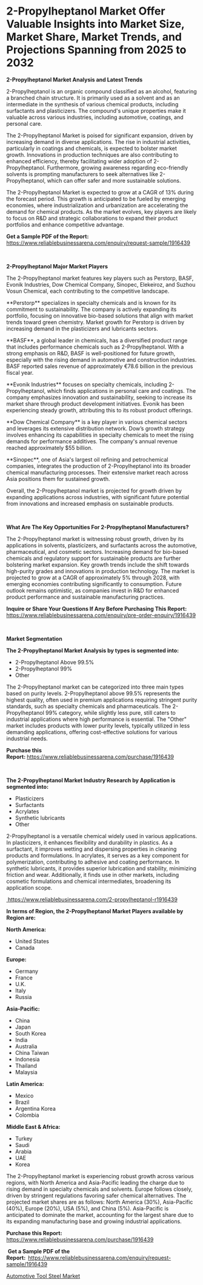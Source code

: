 <p><h1>2-Propylheptanol Market Offer Valuable Insights into Market Size, Market Share, Market Trends, and Projections Spanning from 2025 to 2032</h1></p><p><strong>2-Propylheptanol Market Analysis and Latest Trends</strong></p>
<p><p>2-Propylheptanol is an organic compound classified as an alcohol, featuring a branched chain structure. It is primarily used as a solvent and as an intermediate in the synthesis of various chemical products, including surfactants and plasticizers. The compound's unique properties make it valuable across various industries, including automotive, coatings, and personal care.</p><p>The 2-Propylheptanol Market is poised for significant expansion, driven by increasing demand in diverse applications. The rise in industrial activities, particularly in coatings and chemicals, is expected to bolster market growth. Innovations in production techniques are also contributing to enhanced efficiency, thereby facilitating wider adoption of 2-Propylheptanol. Furthermore, growing awareness regarding eco-friendly solvents is prompting manufacturers to seek alternatives like 2-Propylheptanol, which can offer safer and more sustainable solutions.</p><p>The 2-Propylheptanol Market is expected to grow at a CAGR of 13% during the forecast period. This growth is anticipated to be fueled by emerging economies, where industrialization and urbanization are accelerating the demand for chemical products. As the market evolves, key players are likely to focus on R&D and strategic collaborations to expand their product portfolios and enhance competitive advantage.</p></p>
<p><strong>Get a Sample PDF of the Report:&nbsp;</strong> <a href="https://www.reliablebusinessarena.com/enquiry/request-sample/1916439?utm_campaign=1420&utm_medium=2&utm_source=Github&utm_content=ia&utm_term=03042025&utm_id=2-propylheptanol">https://www.reliablebusinessarena.com/enquiry/request-sample/1916439</a></p>
<p>&nbsp;</p>
<p><strong>2-Propylheptanol Major Market Players</strong></p>
<p><p>The 2-Propylheptanol market features key players such as Perstorp, BASF, Evonik Industries, Dow Chemical Company, Sinopec, Elekeiroz, and Suzhou Vosun Chemical, each contributing to the competitive landscape.</p><p>**Perstorp** specializes in specialty chemicals and is known for its commitment to sustainability. The company is actively expanding its portfolio, focusing on innovative bio-based solutions that align with market trends toward green chemistry. Market growth for Perstorp is driven by increasing demand in the plasticizers and lubricants sectors.</p><p>**BASF**, a global leader in chemicals, has a diversified product range that includes performance chemicals such as 2-Propylheptanol. With a strong emphasis on R&D, BASF is well-positioned for future growth, especially with the rising demand in automotive and construction industries. BASF reported sales revenue of approximately €78.6 billion in the previous fiscal year.</p><p>**Evonik Industries** focuses on specialty chemicals, including 2-Propylheptanol, which finds applications in personal care and coatings. The company emphasizes innovation and sustainability, seeking to increase its market share through product development initiatives. Evonik has been experiencing steady growth, attributing this to its robust product offerings.</p><p>**Dow Chemical Company** is a key player in various chemical sectors and leverages its extensive distribution network. Dow’s growth strategy involves enhancing its capabilities in specialty chemicals to meet the rising demands for performance additives. The company's annual revenue reached approximately $55 billion.</p><p>**Sinopec**, one of Asia's largest oil refining and petrochemical companies, integrates the production of 2-Propylheptanol into its broader chemical manufacturing processes. Their extensive market reach across Asia positions them for sustained growth.</p><p>Overall, the 2-Propylheptanol market is projected for growth driven by expanding applications across industries, with significant future potential from innovations and increased emphasis on sustainable products.</p></p>
<p>&nbsp;</p>
<p><strong>What Are The Key Opportunities For 2-Propylheptanol Manufacturers?</strong></p>
<p><p>The 2-Propylheptanol market is witnessing robust growth, driven by its applications in solvents, plasticizers, and surfactants across the automotive, pharmaceutical, and cosmetic sectors. Increasing demand for bio-based chemicals and regulatory support for sustainable products are further bolstering market expansion. Key growth trends include the shift towards high-purity grades and innovations in production technology. The market is projected to grow at a CAGR of approximately 5% through 2028, with emerging economies contributing significantly to consumption. Future outlook remains optimistic, as companies invest in R&D for enhanced product performance and sustainable manufacturing practices.</p></p>
<p><strong>Inquire or Share Your Questions If Any Before Purchasing This Report:</strong> <a href="https://www.reliablebusinessarena.com/enquiry/pre-order-enquiry/1916439?utm_campaign=1420&utm_medium=2&utm_source=Github&utm_content=ia&utm_term=03042025&utm_id=2-propylheptanol">https://www.reliablebusinessarena.com/enquiry/pre-order-enquiry/1916439</a></p>
<p>&nbsp;</p>
<p><strong>Market Segmentation</strong></p>
<p><strong>The 2-Propylheptanol Market Analysis by types is segmented into:</strong></p>
<p><ul><li>2-Propylheptanol Above 99.5%</li><li>2-Propylheptanol 99%</li><li>Other</li></ul></p>
<p><p>The 2-Propylheptanol market can be categorized into three main types based on purity levels. 2-Propylheptanol above 99.5% represents the highest quality, often used in premium applications requiring stringent purity standards, such as specialty chemicals and pharmaceuticals. The 2-Propylheptanol 99% category, while slightly less pure, still caters to industrial applications where high performance is essential. The "Other" market includes products with lower purity levels, typically utilized in less demanding applications, offering cost-effective solutions for various industrial needs.</p></p>
<p><strong>Purchase this Report:&nbsp;</strong><a href="https://www.reliablebusinessarena.com/purchase/1916439?utm_campaign=1420&utm_medium=2&utm_source=Github&utm_content=ia&utm_term=03042025&utm_id=2-propylheptanol">https://www.reliablebusinessarena.com/purchase/1916439</a></p>
<p>&nbsp;</p>
<p><strong>The 2-Propylheptanol Market Industry Research by Application is segmented into:</strong></p>
<p><ul><li>Plasticizers</li><li>Surfactants</li><li>Acrylates</li><li>Synthetic lubricants</li><li>Other</li></ul></p>
<p><p>2-Propylheptanol is a versatile chemical widely used in various applications. In plasticizers, it enhances flexibility and durability in plastics. As a surfactant, it improves wetting and dispersing properties in cleaning products and formulations. In acrylates, it serves as a key component for polymerization, contributing to adhesive and coating performance. In synthetic lubricants, it provides superior lubrication and stability, minimizing friction and wear. Additionally, it finds use in other markets, including cosmetic formulations and chemical intermediates, broadening its application scope.</p></p>
<p><a href="https://www.reliablebusinessarena.com/2-propylheptanol-r1916439?utm_campaign=1420&utm_medium=2&utm_source=Github&utm_content=ia&utm_term=03042025&utm_id=2-propylheptanol">&nbsp;https://www.reliablebusinessarena.com/2-propylheptanol-r1916439</a></p>
<p><strong>In terms of Region, the 2-Propylheptanol Market Players available by Region are:</strong></p>
<p>
    <p> <strong> North America: </strong>
        <ul>
            <li>United States</li>
            <li>Canada</li>
        </ul>
        </p> 
    <p> <strong> Europe: </strong>
        <ul>
            <li>Germany</li>
            <li>France</li>
            <li>U.K.</li>
            <li>Italy</li>
            <li>Russia</li>
        </ul>
        </p> 
    <p> <strong> Asia-Pacific: </strong>
        <ul>
            <li>China</li>
            <li>Japan</li>
            <li>South Korea</li>
            <li>India</li>
            <li>Australia</li>
            <li>China Taiwan</li>
            <li>Indonesia</li>
            <li>Thailand</li>
            <li>Malaysia</li>
        </ul>
        </p> 
    <p> <strong> Latin America: </strong>
        <ul>
            <li>Mexico</li>
            <li>Brazil</li>
            <li>Argentina Korea</li>
            <li>Colombia</li>
        </ul>
        </p> 
    <p> <strong> Middle East & Africa: </strong>
        <ul>
            <li>Turkey</li>
            <li>Saudi</li>
            <li>Arabia</li>
            <li>UAE</li>
            <li>Korea</li>
        </ul>
    </p>
    </p>
<p><p>The 2-Propylheptanol market is experiencing robust growth across various regions, with North America and Asia-Pacific leading the charge due to rising demand in specialty chemicals and solvents. Europe follows closely, driven by stringent regulations favoring safer chemical alternatives. The projected market shares are as follows: North America (30%), Asia-Pacific (40%), Europe (20%), USA (5%), and China (5%). Asia-Pacific is anticipated to dominate the market, accounting for the largest share due to its expanding manufacturing base and growing industrial applications.</p></p>
<p><strong>Purchase this Report: </strong><a href="https://www.reliablebusinessarena.com/purchase/1916439?utm_campaign=1420&utm_medium=2&utm_source=Github&utm_content=ia&utm_term=03042025&utm_id=2-propylheptanol">https://www.reliablebusinessarena.com/purchase/1916439</a></p>
<p>&nbsp;<strong>Get a Sample PDF of the Report:&nbsp;&nbsp;</strong><a href="https://www.reliablebusinessarena.com/enquiry/request-sample/1916439?utm_campaign=1420&utm_medium=2&utm_source=Github&utm_content=ia&utm_term=03042025&utm_id=2-propylheptanol">https://www.reliablebusinessarena.com/enquiry/request-sample/1916439</a></p>
<p><strong></strong></p>
<p><p><a href="https://github.com/ocambdidarhz/Market-Research-Report-List-1/blob/main/automotive-tool-steel-market.md?utm_campaign=1420&utm_medium=2&utm_source=Github&utm_content=ia&utm_term=03042025&utm_id=2-propylheptanol">Automotive Tool Steel Market</a></p></p>